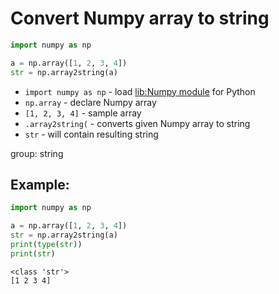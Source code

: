 # Convert Numpy array to string

```python
import numpy as np

a = np.array([1, 2, 3, 4])
str = np.array2string(a)
```

- `import numpy as np` - load [lib:Numpy module](/python-numpy/how-to-install-python-numpy-lib) for Python
- `np.array` - declare Numpy array
- `[1, 2, 3, 4]` - sample array
- `.array2string(` - converts given Numpy array to string
- `str` - will contain resulting string

group: string

## Example: 
```python
import numpy as np

a = np.array([1, 2, 3, 4])
str = np.array2string(a)
print(type(str))
print(str)
```
```
<class 'str'>
[1 2 3 4]

```


